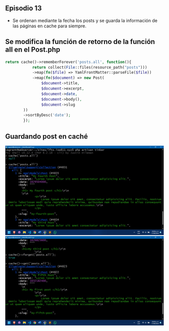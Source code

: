 ## Episodio 13
- Se ordenan mediante la fecha los posts y se guarda la información de las páginas en cache para siempre.
## Se modifica la función de retorno de la función all en el Post.php
```php
return cache()->rememberForever('posts.all', function(){
            return collect(File::files(resource_path("posts")))
            ->map(fn($file) => YamlFrontMatter::parseFile($file))
            ->map(fn($document) => new Post(
                $document->title,
                $document->excerpt,
                $document->date,
                $document->body(),
                $document->slug
        ))
        ->sortByDesc('date');
        });
```
## Guardando post en caché
![Vista](./131.jpg)
![Vista](./132.jpg)